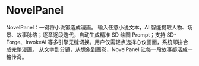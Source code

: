 # NovelPanel
NovelPanel：一键将小说锻造成漫画。 输入任意小说文本，AI 智能提取人物、场景、故事脉络；逐章逐段迭代，自动生成精准 SD 绘图 Prompt；支持 SD-Forge、InvokeAI 等多引擎无缝切换。用户仅需轻点选择心仪画面，系统即拼合成完整漫画。 从文字到分镜，从想象到画卷，NovelPanel 让每一段故事都活成一格传奇。
